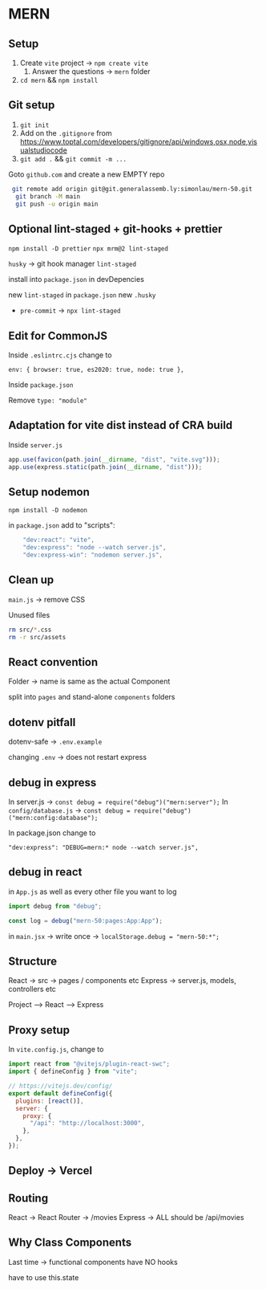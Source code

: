 # MERN

## Setup

1. Create `vite` project -> `npm create vite`
   1. Answer the questions -> `mern` folder
2. `cd mern` && `npm install`

## Git setup

1. `git init`
2. Add on the `.gitignore` from <https://www.toptal.com/developers/gitignore/api/windows,osx,node,visualstudiocode>
3. `git add .` && `git commit -m ...`

Goto `github.com` and create a new EMPTY repo

```bash
 git remote add origin git@git.generalassemb.ly:simonlau/mern-50.git
  git branch -M main
  git push -u origin main
```

## Optional lint-staged + git-hooks + prettier

`npm install -D prettier`
`npx mrm@2 lint-staged`

`husky` -> git hook manager
`lint-staged`

install into `package.json` in devDepencies

new `lint-staged` in `package.json`
new `.husky`

- `pre-commit` -> `npx lint-staged`

## Edit for CommonJS

Inside `.eslintrc.cjs` change to

`env: { browser: true, es2020: true, node: true },`

Inside `package.json`

Remove `type: "module"`

## Adaptation for vite dist instead of CRA build

Inside `server.js`

```js
app.use(favicon(path.join(__dirname, "dist", "vite.svg")));
app.use(express.static(path.join(__dirname, "dist")));
```

## Setup nodemon

`npm install -D nodemon`

in `package.json` add to "scripts":

```js
    "dev:react": "vite",
    "dev:express": "node --watch server.js",
    "dev:express-win": "nodemon server.js",
```

## Clean up

`main.js` -> remove CSS

Unused files

```bash
rm src/*.css
rm -r src/assets
```

## React convention

Folder -> name is same as the actual Component

split into `pages` and stand-alone `components` folders

## dotenv pitfall

dotenv-safe -> `.env.example`

changing `.env` -> does not restart express

## debug in express

In server.js -> `const debug = require("debug")("mern:server");`
In `config/database.js` -> `const debug = require("debug")("mern:config:database");`

In package.json change to

`"dev:express": "DEBUG=mern:* node --watch server.js",`

## debug in react

in `App.js` as well as every other file you want to log

```js
import debug from "debug";

const log = debug("mern-50:pages:App:App");
```

in `main.jsx` -> write once -> `localStorage.debug = "mern-50:*";`

## Structure

React -> src -> pages / components etc
Express -> server.js, models, controllers etc

Project
--> React
--> Express

## Proxy setup

In `vite.config.js`, change to

```js
import react from "@vitejs/plugin-react-swc";
import { defineConfig } from "vite";

// https://vitejs.dev/config/
export default defineConfig({
  plugins: [react()],
  server: {
    proxy: {
      "/api": "http://localhost:3000",
    },
  },
});
```

## Deploy -> Vercel

## Routing

React -> React Router -> /movies
Express -> ALL should be /api/movies

## Why Class Components

Last time -> functional components have NO hooks

have to use this.state
